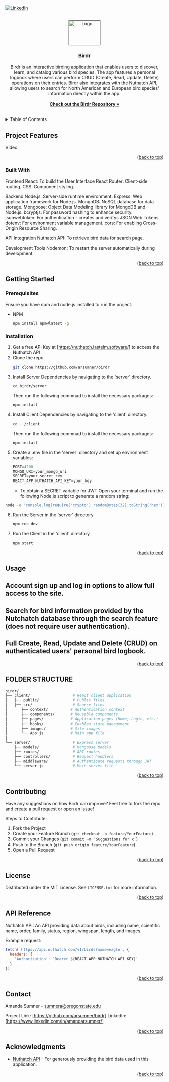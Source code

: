 <a id="readme-top"></a>


<!-- Shields -->
[![LinkedIn][linkedin-shield]][linkedin-url]


<!-- PROJECT LOGO -->
<br />
<div align="center">
  <a href="https://github.com/arsumner/birdr">
  <a href="">
    <img src="images/birdr.jpg" alt="Logo" width="100" height="80">
  </a>

<h3 align="center">Birdr</h3>

  <p align="center">
    Birdr is an interactive birding application that enables users to discover, 
    learn, and catalog various bird species. The app features a personal logbook 
    where users can perform CRUD (Create, Read, Update, Delete) operations on their entries. 
    Birdr also integrates with the Nuthatch API, allowing users to search for 
    North American and European bird species' information directly within the app.
    <br />
    <br />
    <a href="https://github.com/arsumner/birdr"><strong>Check out the Birdr Repository »</strong></a>
    <br />
    <br />
    </p>
</div>


<!-- TABLE OF CONTENTS -->
<details>
  <summary>Table of Contents</summary>
  <ol>
    <li>
      <a href="#project-features">Project Features</a>
      <ul>
        <li><a href="#built-with">Technologies Used</a></li>
      </ul>
    </li>
    <li>
    <li><a href="#prerequisites">Prerequisites</a></li>
    <li><a href="#installation">Installation</a></li>
    <li><a href="#usage">Usage</a></li>
    <li><a href="#structure">Folder Structure</a></li>
    <li><a href="#contributing">Contributing</a></li>
    <li><a href="#api">API Reference</a></li>
    <li><a href="#contact">Contact</a></li>
    <li><a href="#acknowledgments">Acknowledgments</a></li>
  </ol>
</details>


<!-- Project Features -->
## Project Features

Video

<p align="right">(<a href="#readme-top">back to top</a>)</p>


### Built With

Frontend
React: To build the User Interface
React Router: Client-side routing.
CSS: Component styling.

Backend
Node.js: Server-side runtime environment.
Express: Web application framework for Node.js.
MongoDB: NoSQL database for data storage.
Mongoose: Object Data Modeling library for MongoDB and Node.js.
bcryptjs: For password hashing to enhance security.
jsonwebtoken: For authentication - creates and verifys JSON Web Tokens.
dotenv: For environment variable management.
cors: For enabling Cross-Origin Resource Sharing.

API Integration
Nuthatch API: To retrieve bird data for search page.

Development Tools
Nodemon: To restart the server automatically during development.

<p align="right">(<a href="#readme-top">back to top</a>)</p>


<!-- GETTING STARTED -->
## Getting Started

### Prerequisites

Ensure you have npm and node.js installed to run the project.
* NPM
  ```sh
  npm install npm@latest -g
  ```


### Installation

1. Get a free API Key at [https://nuthatch.lastelm.software/] to access the Nuthatch API
2. Clone the repo
   ```sh
   git clone https://github.com/arsumner/birdr
   ```
3. Install Server Dependencies by navigating to the 'server' directory.
   ```sh
   cd birdr/server
   ```
   Then run the following commnad to install the necessary packages:
   ```sh
   npm install
   ```
4. Install Client Dependencies by navigating to the 'client' directory.
   ```sh
   cd ../client
   ```
   Then run the following commnad to install the necessary packages:
   ```sh
   npm install
   ```
5. Create a .env file in the 'server' directory and set up environment variables:
   ```js
   PORT=4200
   MONGO_URI=your_mongo_uri
   SECRET=your_secret_key
   REACT_APP_NUTHATCH_API_KEY=your_key
   ```
   * To obtain a SECRET variable for JWT
  Open your terminal and run the following Node.js script to generate a random string: 
  ```sh
  node -e "console.log(require('crypto').randomBytes(32).toString('hex'))"
  ```
6. Run the Server in the 'server' directory
   ```js
   npm run dev
   ```
7. Run the Client in the 'client' directory
   ```js
   npm start 
   ```
   
<p align="right">(<a href="#readme-top">back to top</a>)</p>


<!-- USAGE EXAMPLES -->
## Usage

## Account sign up and log in options to allow full access to the site.
## Search for bird information provided by the Nutchatch database through the search feature (does not require user authentication).
## Full Create, Read, Update and Delete (CRUD) on authenticated users' personal bird logbook.

<p align="right">(<a href="#readme-top">back to top</a>)</p>


<!-- FOLDER STRUCTURE -->
## FOLDER STRUCTURE

```sh
birdr/
├── client/                   # React client application
│   ├── public/               # Public files
│   ├── src/                  # Source files
│      ├── context/          # Authentication context
│      ├── components/       # Reusable components
│      ├── pages/            # Application pages (Home, Login, etc.)
│      ├── hooks/            # Enables state management
│      ├── images/           # Site images
│      └── App.js            # Main app file
│   
└── server/                   # Express server
    ├── models/               # Mongoose models
    ├── routes/               # API routes
    ├── controllers/          # Request handlers
    ├── middleware/           # Authenticate requests through JWT
    └── server.js             # Main server file
```

<p align="right">(<a href="#readme-top">back to top</a>)</p>


<!-- CONTRIBUTING -->
## Contributing

Have any suggestions on how Birdr can improve? Feel free to fork the repo and create a pull request or open an issue!

Steps to Contribute:
1. Fork the Project
2. Create your Feature Branch (`git checkout -b feature/YourFeature`)
3. Commit your Changes (`git commit -m 'Suggestions for x'`)
4. Push to the Branch (`git push origin feature/YourFeature`)
5. Open a Pull Request

<p align="right">(<a href="#readme-top">back to top</a>)</p>


<!-- LICENSE -->
## License

Distributed under the MIT License. See `LICENSE.txt` for more information.

<p align="right">(<a href="#readme-top">back to top</a>)</p>


<!-- API Reference -->
## API Reference

Nuthatch API: An API providing data about birds, 
including name, scientific name, order, family, status, region, wingspan, length, and images.

Example request:

```js
fetch(`https://api.nuthatch.com/v1/birds?name=eagle`, {
  headers: {
    'Authorization': `Bearer ${REACT_APP_NUTHATCH_API_KEY}`
  }
})
```

<p align="right">(<a href="#readme-top">back to top</a>)</p>


<!-- CONTACT -->
## Contact

Amanda Sumner - sumnera@oregonstate.edu

Project Link: [https://github.com/arsumner/birdr]
LinkedIn: [https://www.linkedin.com/in/amandarsumner/]

<p align="right">(<a href="#readme-top">back to top</a>)</p>


<!-- ACKNOWLEDGMENTS -->
## Acknowledgments

* [Nuthatch API](https://nuthatch.lastelm.software/) - For generously providing the bird data used in this application.

<p align="right">(<a href="#readme-top">back to top</a>)</p>


<!-- MARKDOWN LINKS & IMAGES -->
[linkedin-shield]: https://img.shields.io/badge/-LinkedIn-black.svg?style=for-the-badge&logo=linkedin&colorB=555
[linkedin-url]: https://www.linkedin.com/in/amandarsumner/
